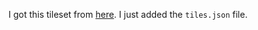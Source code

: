 I got this tileset from [here](https://github.com/mxgmn/WaveFunctionCollapse/tree/master/samples/Circuit).
I just added the `tiles.json` file.
